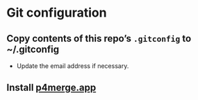 # Git configuration

## Copy contents of this repo’s `.gitconfig` to ~/.gitconfig
* Update the email address if necessary.

## Install [p4merge.app](http://www.perforce.com/downloads/helix#product-10)
